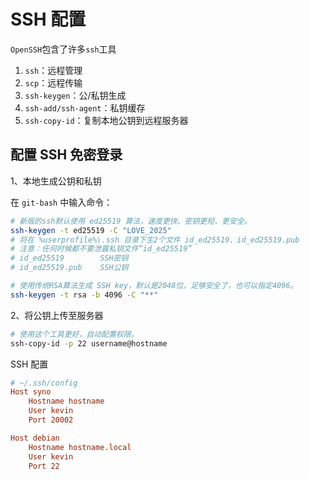 # SSH 配置

`OpenSSH`包含了许多`ssh`工具

1. `ssh`：远程管理
2. `scp`：远程传输
3. `ssh-keygen`：公/私钥生成
4. `ssh-add/ssh-agent`：私钥缓存
5. `ssh-copy-id`：复制本地公钥到远程服务器

## 配置 SSH 免密登录

1、本地生成公钥和私钥

在 `git-bash` 中输入命令：

```bash
# 新版的ssh默认使用 ed25519 算法，速度更快、密钥更短、更安全。
ssh-keygen -t ed25519 -C "LOVE_2025"
# 将在 %userprofile%\.ssh 目录下生2个文件 id_ed25519、id_ed25519.pub
# 注意：任何时候都不要泄露私钥文件“id_ed25519”
# id_ed25519        SSH密钥
# id_ed25519.pub    SSH公钥

# 使用传统RSA算法生成 SSH key，默认是2048位，足够安全了，也可以指定4096。
ssh-keygen -t rsa -b 4096 -C "**"
```

2、将公钥上传至服务器

```sh
# 使用这个工具更好，自动配置权限。
ssh-copy-id -p 22 username@hostname
```

SSH 配置

```ini
# ~/.ssh/config
Host syno
    Hostname hostname
    User kevin
    Port 20002

Host debian
    Hostname hostname.local
    User kevin
    Port 22
```
